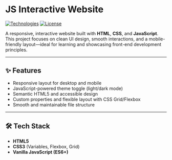# JS Interactive Website

[![Technologies](https://img.shields.io/badge/Built%20With-HTML%2C%20CSS%2C%20JavaScript-blue?style=flat-square)](#-tech-stack)
[![License](https://img.shields.io/github/license/kimdevpro/js-interactive-website?style=flat-square)](LICENSE)

A responsive, interactive website built with **HTML**, **CSS**, and **JavaScript**. This project focuses on clean UI design, smooth interactions, and a mobile-friendly layout—ideal for learning and showcasing front-end development principles.

---

## ✨ Features

- Responsive layout for desktop and mobile
- JavaScript-powered theme toggle (light/dark mode)
- Semantic HTML5 and accessible design
- Custom properties and flexible layout with CSS Grid/Flexbox
- Smooth and maintainable file structure

---

## 🛠️ Tech Stack

- **HTML5**
- **CSS3** (Variables, Flexbox, Grid)
- **Vanilla JavaScript (ES6+)**


